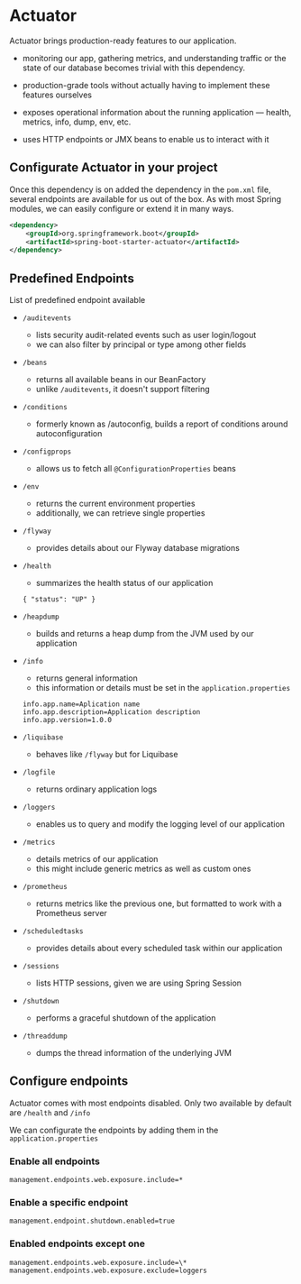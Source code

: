 # Actuator

Actuator brings production-ready features to our application.

- monitoring our app, gathering metrics, and understanding traffic or the state of our database becomes trivial with this dependency.

- production-grade tools without actually having to implement these features ourselves

- exposes operational information about the running application — health, metrics, info, dump, env, etc.

- uses HTTP endpoints or JMX beans to enable us to interact with it

## Configurate Actuator in your project

Once this dependency is on added the dependency in the `pom.xml` file, several endpoints are available for us out of the box. As with most Spring modules, we can easily configure or extend it in many ways.

```xml
<dependency>
    <groupId>org.springframework.boot</groupId>
    <artifactId>spring-boot-starter-actuator</artifactId>
</dependency>
```

## Predefined Endpoints

List of predefined endpoint available

- `/auditevents`

  - lists security audit-related events such as user login/logout
  - we can also filter by principal or type among other fields

- `/beans`

  - returns all available beans in our BeanFactory
  - unlike `/auditevents`, it doesn't support filtering

- `/conditions`

  - formerly known as /autoconfig, builds a report of conditions around autoconfiguration

- `/configprops`

  - allows us to fetch all `@ConfigurationProperties` beans

- `/env`

  - returns the current environment properties
  - additionally, we can retrieve single properties

- `/flyway`

  - provides details about our Flyway database migrations

- `/health`

  - summarizes the health status of our application

  ```
  { "status": "UP" }
  ```

- `/heapdump`

  - builds and returns a heap dump from the JVM used by our application

- `/info`

  - returns general information
  - this information or details must be set in the `application.properties`

  ```
  info.app.name=Aplication name
  info.app.description=Application description
  info.app.version=1.0.0
  ```

- `/liquibase`

  - behaves like `/flyway` but for Liquibase

- `/logfile`

  - returns ordinary application logs

- `/loggers`

  - enables us to query and modify the logging level of our application

- `/metrics`

  - details metrics of our application
  - this might include generic metrics as well as custom ones

- `/prometheus`

  - returns metrics like the previous one, but formatted to work with a Prometheus server

- `/scheduledtasks`

  - provides details about every scheduled task within our application

- `/sessions`

  - lists HTTP sessions, given we are using Spring Session

- `/shutdown`

  - performs a graceful shutdown of the application

- `/threaddump`
  - dumps the thread information of the underlying JVM

## Configure endpoints

Actuator comes with most endpoints disabled. Only two available by default are `/health` and `/info`

We can configurate the endpoints by adding them in the `application.properties`

### Enable all endpoints

```properties
management.endpoints.web.exposure.include=*
```

### Enable a specific endpoint

```properties
management.endpoint.shutdown.enabled=true
```

### Enabled endpoints except one

```properties
management.endpoints.web.exposure.include=\*
management.endpoints.web.exposure.exclude=loggers
```

